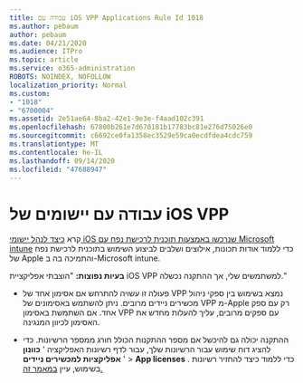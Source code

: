 ```yaml
---
title: עבודה עם iOS VPP Applications Rule Id 1018
ms.author: pebaum
author: pebaum
ms.date: 04/21/2020
ms.audience: ITPro
ms.topic: article
ms.service: o365-administration
ROBOTS: NOINDEX, NOFOLLOW
localization_priority: Normal
ms.custom:
- "1018"
- "6700004"
ms.assetid: 2e51ae64-8ba2-42e1-9e3e-f4aad102c391
ms.openlocfilehash: 67800b261e7d670181b17783bc81e276d75026e0
ms.sourcegitcommit: c6692ce0fa1358ec3529e59ca0ecdfdea4cdc759
ms.translationtype: MT
ms.contentlocale: he-IL
ms.lasthandoff: 09/14/2020
ms.locfileid: "47688947"
---
```

# <a name="working-with-ios-vpp-applications"></a>עבודה עם יישומים של iOS VPP

קרא [כיצד לנהל יישומי iOS שנרכשו באמצעות תוכנית לרכישת נפח עם Microsoft intune](https://docs.microsoft.com/intune/vpp-apps-ios) כדי ללמוד אודות תכונות, אילוצים ושלבים לביצוע השימוש בתוכנית לרכישת נפח של Apple והתמיכה בה ב-Microsoft intune.
  
 **בעיות נפוצות:** "הוצבתי אפליקציית iOS VPP למשתמשים שלי, אך ההתקנה נכשלה."
  
- פעולה זו עשויה להתרחש אם אסימון אחד של VPP נמצא בשימוש בין ספקי ניהול מכשירים ניידים מרובים. ניתן להשתמש באסימונים של VPP מ-Apple רק עם ספק אחד. אם השתמשת באסימון VPP עם ספקים מרובים, עליך להעלות מחדש את האסימון לכיוון המנגינה.

- ההתקנה יכולה גם להיכשל אם מספר ההתקנות הכולל חורג ממספר הרשיונות. כדי להציג דוח שימוש עבור הרשיונות שלך, עבור לדף רשיונות האפליקציה ' **כוונון אפליקציות למכשירים ניידים** ' \> **App licenses** . כדי ללמוד כיצד להחזיר רשיונות בשימוש, עיין [במאמר זה.](https://docs.microsoft.com/intune/vpp-apps-ios#revoking-app-licenses-and-deleting-tokens)

